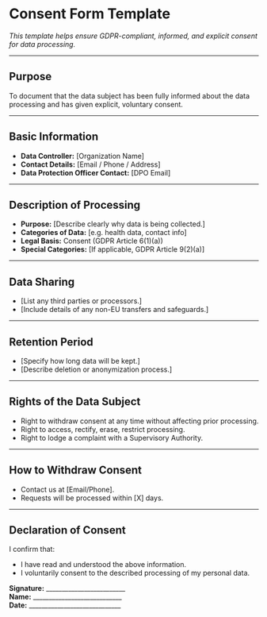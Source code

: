 # Consent Form Template

_This template helps ensure GDPR-compliant, informed, and explicit consent for data processing._

---

## Purpose
To document that the data subject has been fully informed about the data processing and has given explicit, voluntary consent.

---

## Basic Information

- **Data Controller:** [Organization Name]
- **Contact Details:** [Email / Phone / Address]
- **Data Protection Officer Contact:** [DPO Email]

---

## Description of Processing

- **Purpose:** [Describe clearly why data is being collected.]
- **Categories of Data:** [e.g. health data, contact info]
- **Legal Basis:** Consent (GDPR Article 6(1)(a))
- **Special Categories:** [If applicable, GDPR Article 9(2)(a)]

---

## Data Sharing

- [List any third parties or processors.]
- [Include details of any non-EU transfers and safeguards.]

---

## Retention Period

- [Specify how long data will be kept.]
- [Describe deletion or anonymization process.]

---

## Rights of the Data Subject

- Right to withdraw consent at any time without affecting prior processing.
- Right to access, rectify, erase, restrict processing.
- Right to lodge a complaint with a Supervisory Authority.

---

## How to Withdraw Consent

- Contact us at [Email/Phone].
- Requests will be processed within [X] days.

---

## Declaration of Consent

I confirm that:
- I have read and understood the above information.
- I voluntarily consent to the described processing of my personal data.

**Signature:** _________________________  
**Name:** ____________________________  
**Date:** _____________________________

